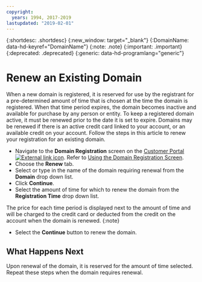 ```yaml
---
copyright:
  years: 1994, 2017-2019
lastupdated: "2019-02-01"
---
```


{:shortdesc: .shortdesc}
{:new_window: target="_blank"}
{:DomainName: data-hd-keyref="DomainName"}
{:note: .note}
{:important: .important}
{:deprecated: .deprecated}
{:generic: data-hd-programlang="generic"}

# Renew an Existing Domain

When a new domain is registered, it is reserved for use by the registrant for a pre-determined amount of time that is chosen at the time the domain is registered. When that time period expires, the domain becomes inactive and available for purchase by any person or entity. To keep a registered domain active, it must be renewed prior to the date it is set to expire. Domains may be renewed if there is an active credit card linked to your account, or an available credit on your account. Follow the steps in this article to renew your registration for an existing domain.

* Navigate to the **Domain Registration** screen on the [Customer Portal ![External link icon](../../icons/launch-glyph.svg "External link icon")](https://{DomainName}/). Refer to [Using the Domain Registration Screen](/docs/infrastructure/dns?topic=dns-how-to-use-the-domain-registration-screen).
* Choose the **Renew** tab.
* Select or type in the name of the domain requiring renewal from the **Domain** drop down list.
* Click **Continue**.
* Select the amount of time for which to renew the domain from the **Registration Time** drop down list.

The price for each time period is displayed next to the amount of time and will be charged to the credit card or deducted from the credit on the account when the domain is renewed.
{:note}

* Select the **Continue** button to renew the domain.

## What Happens Next

Upon renewal of the domain, it is reserved for the amount of time selected. Repeat these steps when the domain requires renewal.
